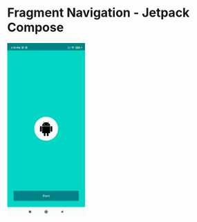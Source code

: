 # Fragment Navigation - Jetpack Compose

<img src="https://github.com/imhardiklakhani/fragmet-navigation-jetpack-compose/blob/main/fragment_jetpack_compose_navigation.gif" height=400/>
